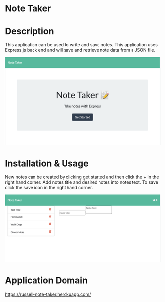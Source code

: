 # Note Taker

# Description
This application can be used to write and save notes. This application uses Express.js back end and will save and retrieve note data from a JSON file.

![image1](assets/images/Screenshot%202023-03-10%20at%209.50.28%20AM.png)

# Installation & Usage
New notes can be created by clicking get started and then click the + in the right hand corner. Add notes title and desired notes into notes text. To save click the save icon in the right hand corner.

![image2](assets/images/Screenshot%202023-03-10%20at%209.50.48%20AM.png)

# Application Domain
https://russell-note-taker.herokuapp.com/